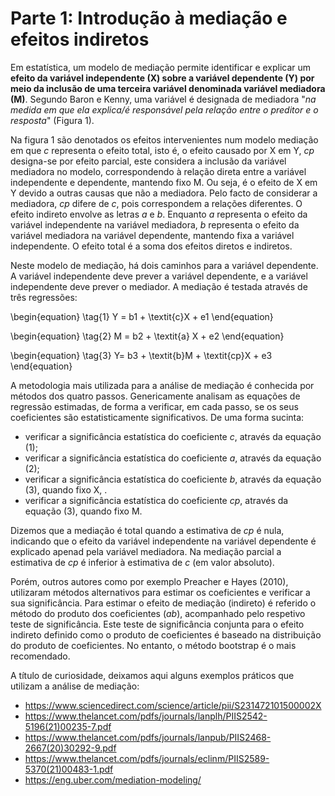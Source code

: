 # Parte 1: Introdução à mediação e efeitos indiretos

Em estatística, um modelo de mediação permite identificar e explicar um **efeito da variável independente (X) sobre a variável dependente (Y) por meio da inclusão de uma terceira variável denominada variável mediadora (M)**. Segundo Baron e Kenny, uma variável é designada de mediadora "*na medida em que ela explica/é responsável pela relação entre o preditor e o resposta*" (Figura 1).  

Na figura 1 são denotados os efeitos intervenientes num modelo mediação em que *c* representa o efeito total, isto é, o efeito causado por X em Y, *cp* designa-se por efeito parcial, este considera a inclusão da variável mediadora no modelo, correspondendo à relação direta entre a variável independente e dependente, mantendo fixo M. Ou seja, é o efeito de X em Y devido a outras causas que não a mediadora. Pelo facto de considerar a mediadora, *cp* difere de *c*, pois correspondem a relações diferentes. O efeito indireto envolve as letras *a* e *b*. Enquanto *a* representa o efeito da variável independente na variável mediadora, *b* representa o efeito da variável mediadora na variável dependente, mantendo fixa a variável independente. O efeito total é a soma dos efeitos diretos e indiretos.

Neste modelo de mediação, há dois caminhos para a variável dependente. A variável independente deve prever a variável dependente, e a variável independente deve prever o mediador. A mediação é testada através de três regressões:

\begin{equation}
\tag{1}
Y = b1 + \textit{c}X + e1
\end{equation}


\begin{equation}
\tag{2}
M = b2 + \textit{a} X + e2 
\end{equation}

\begin{equation}
\tag{3}
Y= b3 + \textit{b}M + \textit{cp}X + e3 
\end{equation}

A metodologia mais utilizada para a análise de mediação é conhecida por métodos dos quatro passos. Genericamente analisam as equações de regressão estimadas, de forma a verificar, em cada passo, se os seus coeficientes são estatisticamente significativos. De uma forma sucinta:

* verificar a significância estatística do coeficiente *c*, através da equação (1);  
* verificar a significância estatística do coeficiente *a*, através da equação (2);  
* verificar a significância estatística do coeficiente *b*, através da equação (3), quando fixo X, .
* verificar a significância estatística do coeficiente *cp*, através da equação (3), quando fixo M.  

Dizemos que a mediação é total quando a estimativa de *cp* é nula, indicando que o efeito da variável independente na variável dependente é explicado apenad pela variável mediadora. Na mediação parcial a estimativa de *cp* é inferior à estimativa de *c* (em valor absoluto).  

Porém, outros autores como por exemplo Preacher e Hayes (2010), utilizaram métodos alternativos para estimar os coeficientes e verificar a sua significância. Para estimar o efeito de mediação (indireto) é referido o método do produto dos coeficientes (*ab*), acompanhado pelo respetivo teste de significância. Este teste de significância conjunta para o efeito indireto definido como o produto de coeficientes é baseado na distribuição do produto de coeficientes. No entanto, o método bootstrap é o mais recomendado.

A título de curiosidade, deixamos aqui alguns exemplos práticos que utilizam a análise de mediação:  
- https://www.sciencedirect.com/science/article/pii/S231472101500002X  
- https://www.thelancet.com/pdfs/journals/lanplh/PIIS2542-5196(21)00235-7.pdf  
- https://www.thelancet.com/pdfs/journals/lanpub/PIIS2468-2667(20)30292-9.pdf  
- https://www.thelancet.com/pdfs/journals/eclinm/PIIS2589-5370(21)00483-1.pdf  
- https://eng.uber.com/mediation-modeling/  
# 
